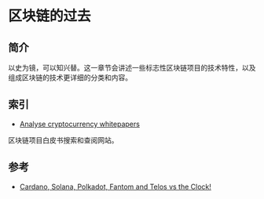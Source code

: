 # 区块链的过去

## 简介

以史为镜，可以知兴替。这一章节会讲述一些标志性区块链项目的技术特性，以及组成区块链的技术更详细的分类和内容。

## 索引

- [Analyse cryptocurrency whitepapers](https://whitepaper.io/)

区块链项目白皮书搜索和查阅网站。

## 参考

- [Cardano, Solana, Polkadot, Fantom and Telos vs the Clock!](https://medium.com/codex/cardano-solana-polkadot-fantom-and-telos-vs-the-clock-d439aa73e4a2)

